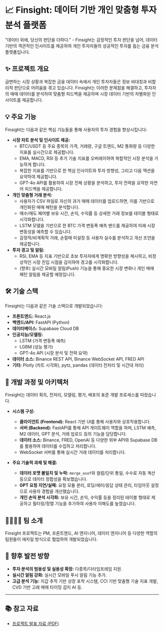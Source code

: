 # 📈 Finsight: 데이터 기반 개인 맞춤형 투자 분석 플랫폼

"데이터 위에, 당신의 판단을 더하다." - Finsight는 감정적인 투자 판단을 넘어, 데이터 기반의 객관적인 인사이트를 제공하여 개인 투자자들의 성공적인 투자를 돕는 금융 분석 플랫폼입니다.

## ✨ 프로젝트 개요

급변하는 시장 상황과 복잡한 금융 데이터 속에서 개인 투자자들은 정보 비대칭과 비합리적 판단으로 어려움을 겪고 있습니다. Finsight는 이러한 문제점을 해결하고, 투자자의 매매 데이터를 분석하여 맞춤형 피드백을 제공하며 시장 데이터 기반의 차별화된 인사이트를 제공합니다.

## 💡 주요 기능

Finsight는 다음과 같은 핵심 기능들을 통해 사용자의 투자 경험을 향상시킵니다:

* **시장 차트 분석 및 인사이트 제공:**
    * BTC/USDT 등 주요 종목의 가격, 거래량, 구글 트렌드, M2 통화량 등 다양한 지표를 실시간으로 제공합니다.
    * EMA, MACD, RSI 등 추가 기술 지표를 오버레이하여 복합적인 시장 분석을 가능하게 합니다.
    * 복잡한 지표를 기반으로 한 핵심 인사이트와 투자 방향성, 그리고 다음 액션을 요약하여 제공합니다.
    * GPT-4o API를 활용하여 시장 전체 상황을 분석하고, 투자 전략을 요약한 자연어 피드백을 제공합니다.
* **개인 맞춤형 거래 분석:**
    * 사용자가 CSV 파일로 자신의 과거 매매 데이터를 업로드하면, 이를 기반으로 개인화된 매매 패턴을 분석합니다.
    * 매수/매도 페어별 보유 시간, 손익, 수익률 등 상세한 거래 정보를 테이블 형태로 시각화합니다.
    * LSTM 모델을 기반으로 한 BTC 가격 변동폭 예측 밴드를 제공하여 미래 시장 변동성을 예측할 수 있습니다.
    * 감정적/비계획적 거래, 손절매 미설정 등 사용자 실수를 분석하고 개선 조언을 제공합니다.
* **투자 경고 및 알림:**
    * RSI, EMA 등 지표 기반으로 초보 투자자에게 명확한 방향성을 제시하고, 비정상적인 시장 진입 시점을 감지하여 경고를 시각화합니다.
    * (향후) 실시간 모바일 알림(Push) 기능을 통해 중요한 시장 변화나 개인 매매 패턴 알림을 제공할 예정입니다.

## 🛠️ 기술 스택

Finsight는 다음과 같은 기술 스택으로 개발되었습니다:

* **프론트엔드:** React.js
* **백엔드/API:** FastAPI (Python) 
* **데이터베이스:** Supabase Cloud DB 
* **인공지능/모델링:**
    * LSTM (가격 변동폭 예측) 
    * LGBM (성능 평가) 
    * GPT-4o API (시장 분석 및 전략 요약) 
* **데이터 소스:** Binance REST API, Binance WebSocket API, FRED API 
* **기타:** Plotly (차트 시각화), pytz, pandas (데이터 전처리 및 시간대 처리) 

## 🚀 개발 과정 및 아키텍처

Finsight는 데이터 획득, 전처리, 모델링, 평가, 배포의 표준 개발 프로세스를 따랐습니다.

* **시스템 구성:**
    * **클라이언트 (Frontend):** React 기반 UI를 통해 사용자와 상호작용합니다.
    * **서버 (Backend):** FastAPI를 통해 API 게이트웨이 역할을 하며, LSTM 예측, M2 데이터, GPT 분석, 거래 업로드 등의 기능을 담당합니다.
    * **데이터 소스:** Binance, FRED, OpenAI 등 다양한 외부 API와 Supabase DB를 활용하여 데이터를 수집하고 처리합니다.
    * WebSocket 서버를 통해 실시간 거래 데이터를 처리합니다.

* **주요 기술적 과제 및 해결:**
    * **데이터 포맷 불일치 및 누락:** `merge_asof`와 컬럼/단위 통일, 수수료 자동 계산 등으로 데이터 정합성을 확보했습니다.
    * **GPT 요청 지연/실패:** 요청 모듈 분리, 로딩/에러/응답 상태 관리, 타임아웃 설정으로 사용자 경험을 개선했습니다.
    * **개인 손익 분석 시각화:** 보유 시간, 손익, 수익률 등을 정리된 테이블 형태로 제공하고 필터링/정렬 기능을 추가하여 사용자 이해도를 높였습니다.

## 👨‍👩‍👧‍👦 팀 소개

Finsight 프로젝트는 PM, 프론트엔드, AI 엔지니어, 데이터 엔지니어 등 다양한 역할의 팀원들이 애자일 방식으로 협업하여 개발되었습니다.

## 🌟 향후 발전 방향

* **투자 분석의 범용성 및 실용성 확장:** 다종목/다타임프레임 지원.
* **실시간 알림 강화:** 실시간 모바일 푸시 알림 기능 추가.
* **고급 분석 기능:** 지갑 추적 기반 상장 포착 시스템, CCI 기반 맞춤형 기술 지표 개발, CVD 기반 고래 매매 타이밍 감지 AI 등.

---

## 📚 참고 자료

* [프로젝트 발표 자료 (PDF)](./docs/MoneyDream.pdf)
